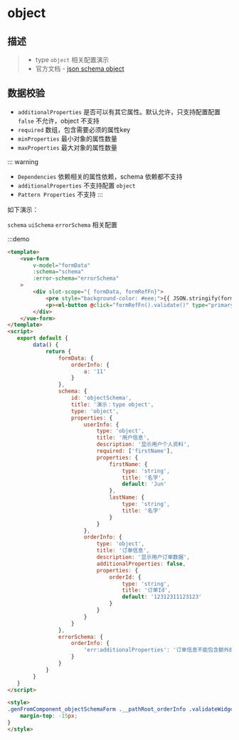 # object

## 描述
>* type `object` 相关配置演示
>* 官方文档 - [json schema object](https://json-schema.org/understanding-json-schema/reference/object.html)

## 数据校验
* `additionalProperties` 是否可以有其它属性。默认允许，只支持配置配置 `false` 不允许，object 不支持
* `required` 数组，包含需要必须的属性key
* `minProperties` 最小对象的属性数量
* `maxProperties` 最大对象的属性数量

::: warning
* `Dependencies` 依赖相关的属性依赖，schema 依赖都不支持
* `additionalProperties` 不支持配置 `object`
* `Pattern Properties` 不支持
:::

如下演示：

`schema` `uiSchema` `errorSchema` 相关配置

:::demo
```html
<template>
    <vue-form
        v-model="formData"
        :schema="schema"
        :error-schema="errorSchema"
    >
        <div slot-scope="{ formData, formRefFn}">
            <pre style="background-color: #eee;">{{ JSON.stringify(formData, null, 4) }}</pre>
            <p><el-button @click="formRefFn().validate()" type="primary">校验数据</el-button></p>
        </div>
    </vue-form>
</template>
<script>
   export default {
        data() {
            return {
                formData: {
                    orderInfo: {
                        a: '11'
                    }
                },
                schema: {
                    id: 'objectSchema',
                    title: '演示：type object',
                    type: 'object',
                    properties: {
                        userInfo: {
                            type: 'object',
                            title: '用户信息',
                            description: '显示用户个人资料',
                            required: ['firstName'],
                            properties: {
                                firstName: {
                                    type: 'string',
                                    title: '名字',
                                    default: 'Jun'
                                },
                                lastName: {
                                    type: 'string',
                                    title: '名字'
                                }
                            }
                        },
                        orderInfo: {
                            type: 'object',
                            title: '订单信息',
                            description: '显示用户订单数据',
                            additionalProperties: false,
                            properties: {
                                orderId: {
                                    type: 'string',
                                    title: '订单Id',
                                    default: '12312311123123'
                                }
                            }
                        }
                    }
                },
                errorSchema: {
                    orderInfo: {
                        'err:additionalProperties': '订单信息不能包含额外的属性'
                    }
                }
            }
        }
   }
</script>

<style>
.genFromComponent_objectSchemaForm .__pathRoot_orderInfo .validateWidget-object .formItemErrorBox{
    margin-top: -15px;
}
</style>
```
